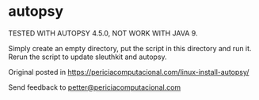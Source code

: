 # autopsy
TESTED WITH AUTOPSY 4.5.0, NOT WORK WITH JAVA 9.
 

Simply create an empty directory, put the script in this directory and run it.
Rerun the script to update sleuthkit and autopsy.

Original posted in https://periciacomputacional.com/linux-install-autopsy/

Send feedback to petter@periciacomputacional.com
